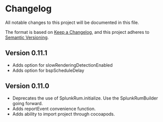 # Changelog

All notable changes to this project will be documented in this file.

The format is based on [Keep a Changelog](https://keepachangelog.com/en/1.1.0/), and this project
adheres to [Semantic Versioning](https://semver.org/spec/v2.0.0.html).

## Version 0.11.1
* Adds option for slowRenderingDetectionEnabled
* Adds option for bspScheduleDelay

## Version 0.11.0

* Deprecates the use of SplunkRum.initialize.  Use the SplunkRumBuilder going forward.
* Adds reportEvent convenience function.
* Adds ability to import project through cocoapods.
